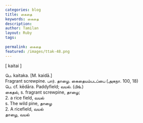```yaml
---
categories: blog
title: கைதை
keywords: கைதை
description: 
author: Tamilan
layout: Ruby
tags: 
 
permalink: கைதை
featured: /images/ttak-48.png
---
```

  
[ kaitai ]  
  
பெ. kaitaka. [M. kaidā.]  
Fragrant screwpine. பார். தாழை. கைதையம்படப்பை (அகநா. 100, 18)  
பெ. cf. kēdāra. Paddyfield; வயல். (பிங்.)  
கைதல், s. fragrant screwpine, தாழை;  
2. a rice field, வயல்  
s. The wild pine, தாழை  
2. A ricefield, வயல்  
தாழை, வயல்